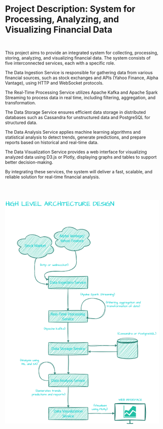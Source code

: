<h1>Project Description: System for Processing, Analyzing, and Visualizing Financial Data</h1>
<br>

This project aims to provide an integrated system for collecting, processing, storing, analyzing, and visualizing financial data. The system consists of five interconnected services, each with a specific role.

The Data Ingestion Service is responsible for gathering data from various financial sources, such as stock exchanges and APIs (Yahoo Finance, Alpha Vantage), using HTTP and WebSocket protocols.

The Real-Time Processing Service utilizes Apache Kafka and Apache Spark Streaming to process data in real time, including filtering, aggregation, and transformation.

The Data Storage Service ensures efficient data storage in distributed databases such as Cassandra for unstructured data and PostgreSQL for structured data.

The Data Analysis Service applies machine learning algorithms and statistical analysis to detect trends, generate predictions, and prepare reports based on historical and real-time data.

The Data Visualization Service provides a web interface for visualizing analyzed data using D3.js or Plotly, displaying graphs and tables to support better decision-making.

By integrating these services, the system will deliver a fast, scalable, and reliable solution for real-time financial analysis.
<br>
<br>
<br>
<br>
<br>
![Financial Data Pipeline](Stock%20Market%20Analytics%20High-Level%20Architecture%20Diagram.png)
